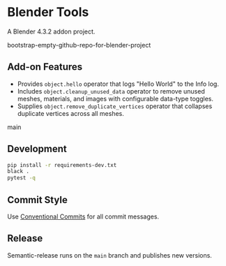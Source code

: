 # Blender Tools

A Blender 4.3.2 addon project.

 bootstrap-empty-github-repo-for-blender-project
## Add-on Features

- Provides `object.hello` operator that logs "Hello World" to the Info log.
- Includes `object.cleanup_unused_data` operator to remove unused meshes, materials, and images with configurable data-type toggles.
- Supplies `object.remove_duplicate_vertices` operator that collapses duplicate vertices across all meshes.

 main
## Development

```bash
pip install -r requirements-dev.txt
black .
pytest -q
```

## Commit Style

Use [Conventional Commits](https://www.conventionalcommits.org/) for all commit messages.

## Release

Semantic-release runs on the `main` branch and publishes new versions.
